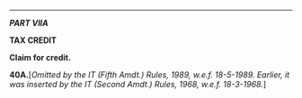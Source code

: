 ****

_**PART VIIA**_

**TAX CREDIT**

**Claim for credit.**

**40A.**[_Omitted by the IT (Fifth Amdt.) Rules, 1989, w.e.f. 18-5-1989. Earlier, it was inserted by the IT (Second Amdt.) Rules, 1968, w.e.f. 18-3-1968._]